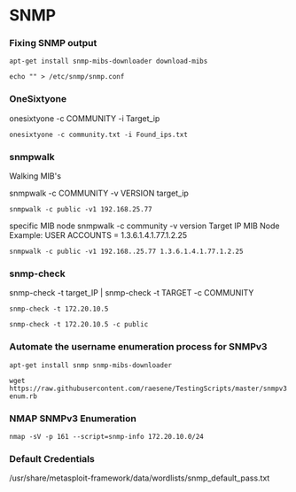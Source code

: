 # SNMP

### Fixing SNMP output

`apt-get install snmp-mibs-downloader download-mibs` 

`echo "" > /etc/snmp/snmp.conf`

### OneSixtyone

onesixtyone -c COMMUNITY -i Target_ip

`onesixtyone -c community.txt -i Found_ips.txt`

### snmpwalk

Walking MIB's

snmpwalk  -c COMMUNITY -v VERSION target_ip

`snmpwalk -c public -v1 192.168.25.77`

specific MIB node
snmpwalk -c community -v version Target IP MIB Node
Example: USER ACCOUNTS = 1.3.6.1.4.1.77.1.2.25

`snmpwalk -c public -v1 192.168..25.77 1.3.6.1.4.1.77.1.2.25`

### snmp-check

snmp-check -t target_IP | snmp-check -t TARGET -c COMMUNITY

`snmp-check -t 172.20.10.5`

`snmp-check -t 172.20.10.5 -c public`

### Automate the username enumeration process for SNMPv3

`apt-get install snmp snmp-mibs-downloader`

`wget https://raw.githubusercontent.com/raesene/TestingScripts/master/snmpv3enum.rb`

### NMAP SNMPv3 Enumeration 

`nmap -sV -p 161 --script=snmp-info 172.20.10.0/24`


### Default Credentials

/usr/share/metasploit-framework/data/wordlists/snmp_default_pass.txt




